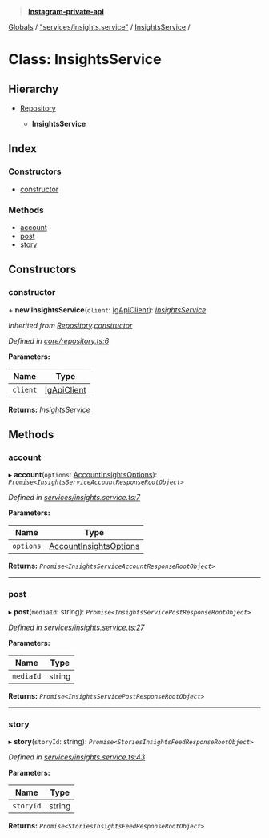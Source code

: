 > **[instagram-private-api](../README.md)**

[Globals](../README.md) / ["services/insights.service"](../modules/_services_insights_service_.md) / [InsightsService](_services_insights_service_.insightsservice.md) /

# Class: InsightsService

## Hierarchy

* [Repository](_core_repository_.repository.md)

  * **InsightsService**

## Index

### Constructors

* [constructor](_services_insights_service_.insightsservice.md#constructor)

### Methods

* [account](_services_insights_service_.insightsservice.md#account)
* [post](_services_insights_service_.insightsservice.md#post)
* [story](_services_insights_service_.insightsservice.md#story)

## Constructors

###  constructor

\+ **new InsightsService**(`client`: [IgApiClient](_core_client_.igapiclient.md)): *[InsightsService](_services_insights_service_.insightsservice.md)*

*Inherited from [Repository](_core_repository_.repository.md).[constructor](_core_repository_.repository.md#constructor)*

*Defined in [core/repository.ts:6](https://github.com/dilame/instagram-private-api/blob/3e16058/src/core/repository.ts#L6)*

**Parameters:**

Name | Type |
------ | ------ |
`client` | [IgApiClient](_core_client_.igapiclient.md) |

**Returns:** *[InsightsService](_services_insights_service_.insightsservice.md)*

## Methods

###  account

▸ **account**(`options`: [AccountInsightsOptions](../interfaces/_types_insights_options_.accountinsightsoptions.md)): *`Promise<InsightsServiceAccountResponseRootObject>`*

*Defined in [services/insights.service.ts:7](https://github.com/dilame/instagram-private-api/blob/3e16058/src/services/insights.service.ts#L7)*

**Parameters:**

Name | Type |
------ | ------ |
`options` | [AccountInsightsOptions](../interfaces/_types_insights_options_.accountinsightsoptions.md) |

**Returns:** *`Promise<InsightsServiceAccountResponseRootObject>`*

___

###  post

▸ **post**(`mediaId`: string): *`Promise<InsightsServicePostResponseRootObject>`*

*Defined in [services/insights.service.ts:27](https://github.com/dilame/instagram-private-api/blob/3e16058/src/services/insights.service.ts#L27)*

**Parameters:**

Name | Type |
------ | ------ |
`mediaId` | string |

**Returns:** *`Promise<InsightsServicePostResponseRootObject>`*

___

###  story

▸ **story**(`storyId`: string): *`Promise<StoriesInsightsFeedResponseRootObject>`*

*Defined in [services/insights.service.ts:43](https://github.com/dilame/instagram-private-api/blob/3e16058/src/services/insights.service.ts#L43)*

**Parameters:**

Name | Type |
------ | ------ |
`storyId` | string |

**Returns:** *`Promise<StoriesInsightsFeedResponseRootObject>`*